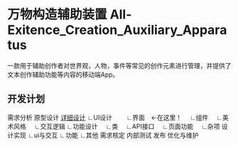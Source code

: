 # 万物构造辅助装置 All-Exitence_Creation_Auxiliary_Apparatus
一款用于辅助创作者对世界观，人物，事件等常见的创作元素进行管理，并提供了文本创作辅助功能等内容的移动端App。

## 开发计划

需求分析
原型设计
[详细设计](/文档/详细设计/)
∟UI设计　
　∟界面　←在这里！
　∟组件
　∟美术风格
　∟交互逻辑
∟功能设计
　∟类
　∟API接口
　∟页面功能
　∟杂项
设计实现
∟ui与交互
∟功能
∟其他
需求核定
内部测试
发布
优化与维护
